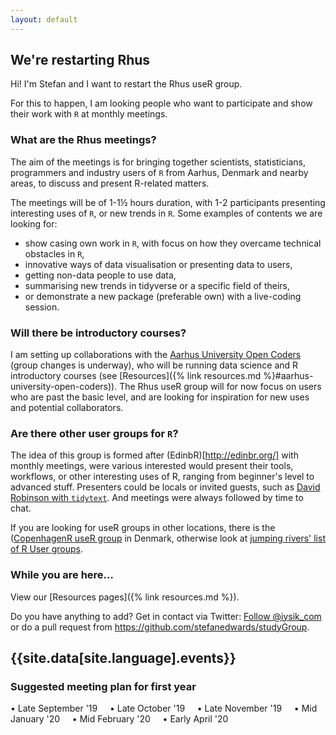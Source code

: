 ```yaml
---
layout: default
---
```


## We're restarting Rhus

Hi! I'm Stefan and I want to restart the Rhus useR group.

For this to happen, I am looking people who want to participate and show their work with `R` at monthly meetings.

### What are the Rhus meetings?

The aim of the meetings is for bringing together scientists, statisticians, programmers and industry users
of `R` from Aarhus, Denmark and nearby areas, to discuss and present R-related matters.

The meetings will be of 1-1½ hours duration, with 1-2 participants presenting interesting uses of `R`,
or new trends in `R`. Some examples of contents we are looking for:
* show casing own work in `R`, with focus on how they overcame technical obstacles in `R`,
* innovative ways of data visualisation or presenting data to users,
* getting non-data people to use data,
* summarising new trends in tidyverse or a specific field of theirs,
* or demonstrate a new package (preferable own) with a live-coding session.

### Will there be introductory courses?

I am setting up collaborations with the [Aarhus University Open Coders](https://au-oc.github.io/main/) (group changes is underway),
who will be running data science and R introductory courses (see [Resources]({% link resources.md %}#aarhus-university-open-coders)).
The Rhus useR group will for now focus on users who are past the basic level, and are looking for inspiration for new uses and
potential collaborators. 

### Are there other user groups for `R`?

The idea of this group is formed after (EdinbR)[http://edinbr.org/] with monthly meetings, were various interested 
would present their tools, workflows, or other interesting uses of R, ranging from beginner's level to
advanced stuff. Presenters could be locals or invited guests, such as [David Robinson with `tidytext`](http://edinbr.org/edinbr/2018/02/01/february-meeting-David-Robinson.html).
And meetings were always followed by time to chat.

If you are looking for useR groups in other locations, there is the ([CopenhagenR useR group](https://www.meetup.com/CopenhagenR-useR-Group/) in Denmark,
otherwise look at [jumping rivers' list of R User groups](https://jumpingrivers.github.io/meetingsR/r-user-groups.html).


### While you are here...

View our [Resources pages]({% link resources.md %}).

Do you have anything to add? Get in contact via Twitter: <a href="https://twitter.com/iysik_com" class="twitter-follow-button" data-size="large" data-dnt="true" data-show-count="false">Follow @iysik_com</a><script async src="https://platform.twitter.com/widgets.js" charset="utf-8"></script>
or do a pull request from <https://github.com/stefanedwards/studyGroup>.


<section id="portfolio" class="bg-light-gray">
<div class="container">
<div class="row">

<div class="col-lg-12 text-center">
  <h2 class="section-heading">{{site.data[site.language].events}}</h2>
  <!-- <h3 class="section-subheading text-muted">Sorry, no events have been planned yet!</h3> -->

### Suggested meeting plan for first year

• Late September '19 &nbsp; &nbsp;
• Late October '19 &nbsp; &nbsp;
• Late November '19 &nbsp; &nbsp;
• Mid January '20 &nbsp; &nbsp;
• Mid February '20 &nbsp; &nbsp;
• Early April '20 &nbsp; &nbsp;
  
</div>
    
</div>
</div>
</section>

